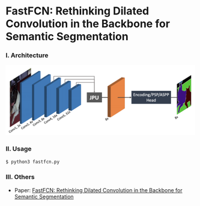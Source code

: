 # FastFCN: Rethinking Dilated Convolution in the Backbone for Semantic Segmentation

### I. Architecture

<img src='net.png'>

### II. Usage

```shell
$ python3 fastfcn.py
```

### III. Others

- Paper: [FastFCN: Rethinking Dilated Convolution in the Backbone for Semantic Segmentation](https://arxiv.org/abs/1903.11816)